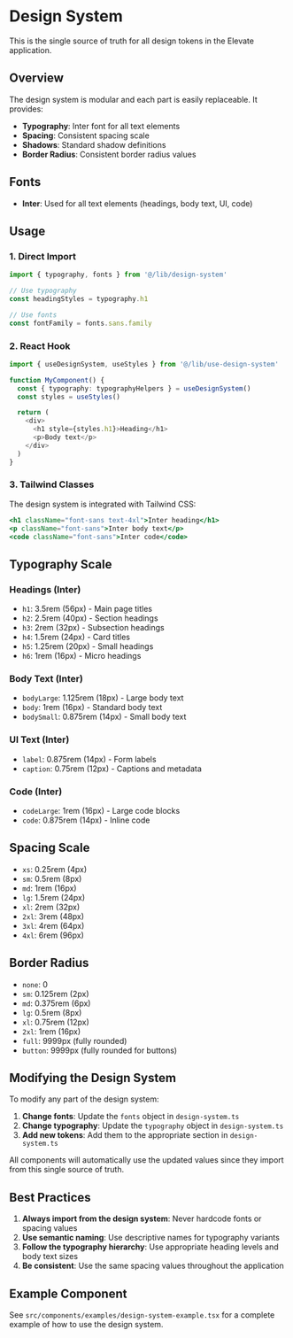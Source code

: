 # Design System

This is the single source of truth for all design tokens in the Elevate application.

## Overview

The design system is modular and each part is easily replaceable. It provides:

- **Typography**: Inter font for all text elements
- **Spacing**: Consistent spacing scale
- **Shadows**: Standard shadow definitions
- **Border Radius**: Consistent border radius values

## Fonts

- **Inter**: Used for all text elements (headings, body text, UI, code)

## Usage

### 1. Direct Import

```typescript
import { typography, fonts } from '@/lib/design-system'

// Use typography
const headingStyles = typography.h1

// Use fonts
const fontFamily = fonts.sans.family
```

### 2. React Hook

```typescript
import { useDesignSystem, useStyles } from '@/lib/use-design-system'

function MyComponent() {
  const { typography: typographyHelpers } = useDesignSystem()
  const styles = useStyles()

  return (
    <div>
      <h1 style={styles.h1}>Heading</h1>
      <p>Body text</p>
    </div>
  )
}
```

### 3. Tailwind Classes

The design system is integrated with Tailwind CSS:

```jsx
<h1 className="font-sans text-4xl">Inter heading</h1>
<p className="font-sans">Inter body text</p>
<code className="font-sans">Inter code</code>
```

## Typography Scale

### Headings (Inter)
- `h1`: 3.5rem (56px) - Main page titles
- `h2`: 2.5rem (40px) - Section headings
- `h3`: 2rem (32px) - Subsection headings
- `h4`: 1.5rem (24px) - Card titles
- `h5`: 1.25rem (20px) - Small headings
- `h6`: 1rem (16px) - Micro headings

### Body Text (Inter)
- `bodyLarge`: 1.125rem (18px) - Large body text
- `body`: 1rem (16px) - Standard body text
- `bodySmall`: 0.875rem (14px) - Small body text

### UI Text (Inter)
- `label`: 0.875rem (14px) - Form labels
- `caption`: 0.75rem (12px) - Captions and metadata

### Code (Inter)
- `codeLarge`: 1rem (16px) - Large code blocks
- `code`: 0.875rem (14px) - Inline code

## Spacing Scale

- `xs`: 0.25rem (4px)
- `sm`: 0.5rem (8px)
- `md`: 1rem (16px)
- `lg`: 1.5rem (24px)
- `xl`: 2rem (32px)
- `2xl`: 3rem (48px)
- `3xl`: 4rem (64px)
- `4xl`: 6rem (96px)

## Border Radius

- `none`: 0
- `sm`: 0.125rem (2px)
- `md`: 0.375rem (6px)
- `lg`: 0.5rem (8px)
- `xl`: 0.75rem (12px)
- `2xl`: 1rem (16px)
- `full`: 9999px (fully rounded)
- `button`: 9999px (fully rounded for buttons)

## Modifying the Design System

To modify any part of the design system:

1. **Change fonts**: Update the `fonts` object in `design-system.ts`
2. **Change typography**: Update the `typography` object in `design-system.ts`
3. **Add new tokens**: Add them to the appropriate section in `design-system.ts`

All components will automatically use the updated values since they import from this single source of truth.

## Best Practices

1. **Always import from the design system**: Never hardcode fonts or spacing values
2. **Use semantic naming**: Use descriptive names for typography variants
3. **Follow the typography hierarchy**: Use appropriate heading levels and body text sizes
4. **Be consistent**: Use the same spacing values throughout the application

## Example Component

See `src/components/examples/design-system-example.tsx` for a complete example of how to use the design system. 